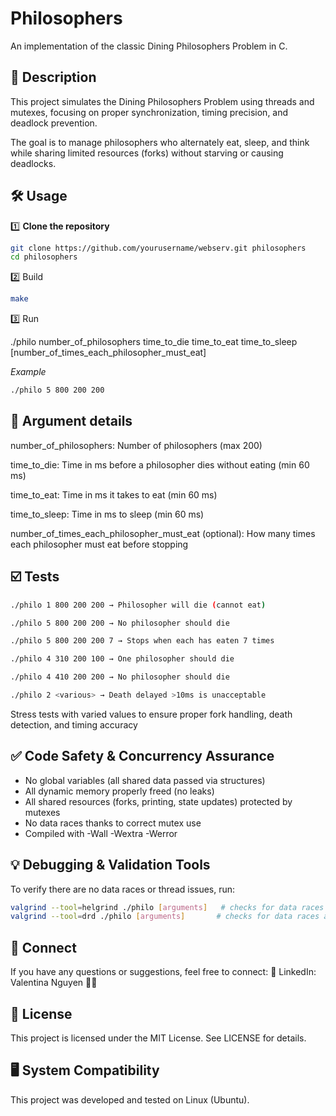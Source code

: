 # Philosophers

An implementation of the classic Dining Philosophers Problem in C.

## 📝 Description

This project simulates the Dining Philosophers Problem using threads and mutexes, focusing on proper synchronization, timing precision, and deadlock prevention.

The goal is to manage philosophers who alternately eat, sleep, and think while sharing limited resources (forks) without starving or causing deadlocks.

## 🛠️ Usage

1️⃣ **Clone the repository**

```bash
git clone https://github.com/yourusername/webserv.git philosophers
cd philosophers
```

2️⃣ Build

```bash
make
```

3️⃣ Run

./philo number_of_philosophers time_to_die time_to_eat time_to_sleep [number_of_times_each_philosopher_must_eat]

*Example*
```bash
./philo 5 800 200 200
```

## 🔎 Argument details

number_of_philosophers: Number of philosophers (max 200)

time_to_die: Time in ms before a philosopher dies without eating (min 60 ms)

time_to_eat: Time in ms it takes to eat (min 60 ms)

time_to_sleep: Time in ms to sleep (min 60 ms)

number_of_times_each_philosopher_must_eat (optional): How many times each philosopher must eat before stopping

## ☑️ Tests
```bash
./philo 1 800 200 200 → Philosopher will die (cannot eat)
```
```bash
./philo 5 800 200 200 → No philosopher should die
```
```bash
./philo 5 800 200 200 7 → Stops when each has eaten 7 times
```
```bash
./philo 4 310 200 100 → One philosopher should die
```
```bash
./philo 4 410 200 200 → No philosopher should die
```
```bash
./philo 2 <various> → Death delayed >10ms is unacceptable
```
Stress tests with varied values to ensure proper fork handling, death detection, and timing accuracy

## ✅ Code Safety & Concurrency Assurance

- No global variables (all shared data passed via structures)
- All dynamic memory properly freed (no leaks)
- All shared resources (forks, printing, state updates) protected by mutexes
- No data races thanks to correct mutex use
- Compiled with -Wall -Wextra -Werror

## 💡 Debugging & Validation Tools

To verify there are no data races or thread issues, run:
```bash
valgrind --tool=helgrind ./philo [arguments]   # checks for data races between threads
valgrind --tool=drd ./philo [arguments]       # checks for data races and thread errors
```

## 💼 Connect
If you have any questions or suggestions, feel free to connect: 🔗 LinkedIn: Valentina Nguyen 🙋‍♀️

## 📜 License
This project is licensed under the MIT License. See LICENSE for details.

## 🖥️ System Compatibility
This project was developed and tested on Linux (Ubuntu).
